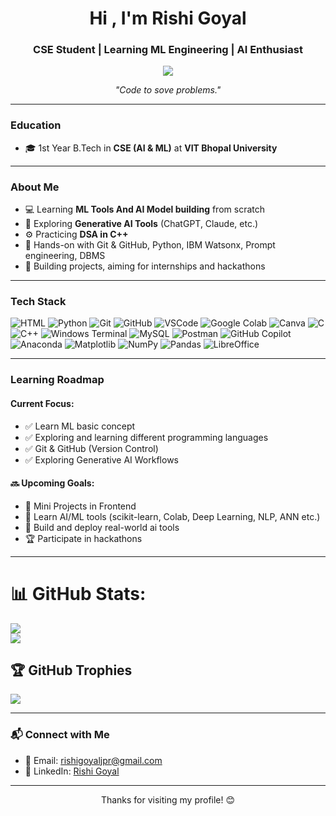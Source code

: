 <!-- Header -->
<h1 align="center">Hi , I'm Rishi Goyal</h1>
<h3 align="center">CSE Student | Learning ML Engineering | AI Enthusiast</h3>

<p align="center">
  <img src="https://komarev.com/ghpvc/?username=RishiG0yal&label=Profile+Views&color=blue&style=flat" />
</p>

<p align="center"><i>"Code to sove problems."</i></p>

---

### Education

- 🎓 1st Year B.Tech in **CSE (AI & ML)** at **VIT Bhopal University**

---

### About Me

- 💻 Learning **ML Tools And AI Model building** from scratch
- 🧠 Exploring **Generative AI Tools** (ChatGPT, Claude, etc.)
- ⚙️ Practicing **DSA in C++**
- 🔧 Hands-on with Git & GitHub, Python, IBM Watsonx, Prompt engineering, DBMS
- 🎯 Building projects, aiming for internships and hackathons

---

### Tech Stack

![HTML](https://img.shields.io/badge/HTML5-E34F26?style=for-the-badge&logo=html5&logoColor=white)
![Python](https://img.shields.io/badge/Python-3776AB?style=for-the-badge&logo=python&logoColor=white)
![Git](https://img.shields.io/badge/Git-F05032?style=for-the-badge&logo=git&logoColor=white)
![GitHub](https://img.shields.io/badge/GitHub-181717?style=for-the-badge&logo=github&logoColor=white)
![VSCode](https://img.shields.io/badge/VSCode-007ACC?style=for-the-badge&logo=visualstudiocode&logoColor=white)
![Google Colab](https://img.shields.io/badge/Colab-F9AB00?style=for-the-badge&logo=googlecolab&logoColor=white)
![Canva](https://img.shields.io/badge/Canva-00C4CC?style=for-the-badge&logo=canva&logoColor=white)
![C](https://img.shields.io/badge/c-%2300599C.svg?style=for-the-badge&logo=c&logoColor=white) 
![C++](https://img.shields.io/badge/c++-%2300599C.svg?style=for-the-badge&logo=c%2B%2B&logoColor=white) 
![Windows Terminal](https://img.shields.io/badge/Windows%20Terminal-%234D4D4D.svg?style=for-the-badge&logo=windows-terminal&logoColor=white)
![MySQL](https://img.shields.io/badge/mysql-4479A1.svg?style=for-the-badge&logo=mysql&logoColor=white) 
![Postman](https://img.shields.io/badge/Postman-FF6C37?style=for-the-badge&logo=postman&logoColor=white)
![GitHub Copilot](https://img.shields.io/badge/github_copilot-8957E5?style=for-the-badge&logo=github-copilot&logoColor=white)
![Anaconda](https://img.shields.io/badge/Anaconda-%2344A833.svg?style=for-the-badge&logo=anaconda&logoColor=white)
![Matplotlib](https://img.shields.io/badge/Matplotlib-%23ffffff.svg?style=for-the-badge&logo=Matplotlib&logoColor=black)
![NumPy](https://img.shields.io/badge/numpy-%23013243.svg?style=for-the-badge&logo=numpy&logoColor=white)
![Pandas](https://img.shields.io/badge/pandas-%23150458.svg?style=for-the-badge&logo=pandas&logoColor=white)
![LibreOffice](https://img.shields.io/badge/LibreOffice-%2318A303?style=for-the-badge&logo=LibreOffice&logoColor=white)

---
### Learning Roadmap

#### Current Focus:
- ✅ Learn ML basic concept
- ✅ Exploring and learning different programming languages
- ✅ Git & GitHub (Version Control)
- ✅ Exploring Generative AI Workflows

#### 🔜 Upcoming Goals:
- 🔧 Mini Projects in Frontend
- 🤖 Learn AI/ML tools (scikit-learn, Colab, Deep Learning, NLP, ANN etc.)
- 🧠 Build and deploy real-world ai tools
- 🏆 Participate in hackathons

---

# 📊 GitHub Stats:
![](https://github-readme-stats.vercel.app/api?username=RishiG0yal&theme=dark&hide_border=false&include_all_commits=true&count_private=false)<br/>
![](https://nirzak-streak-stats.vercel.app/?user=RishiG0yal&theme=dark&hide_border=false)<br/>

## 🏆 GitHub Trophies
![](https://github-profile-trophy.vercel.app/?username=RishiG0yal&theme=radical&no-frame=false&no-bg=true&margin-w=4)

---

### 📬 Connect with Me

- 📧 Email: [rishigoyaljpr@gmail.com](mailto:rishigoyaljpr@gmail.com)
- 💼 LinkedIn: [Rishi Goyal](https://www.linkedin.com/in/rishigoyalml017/)

---

<p align="center"> Thanks for visiting my profile! 😊</p>

